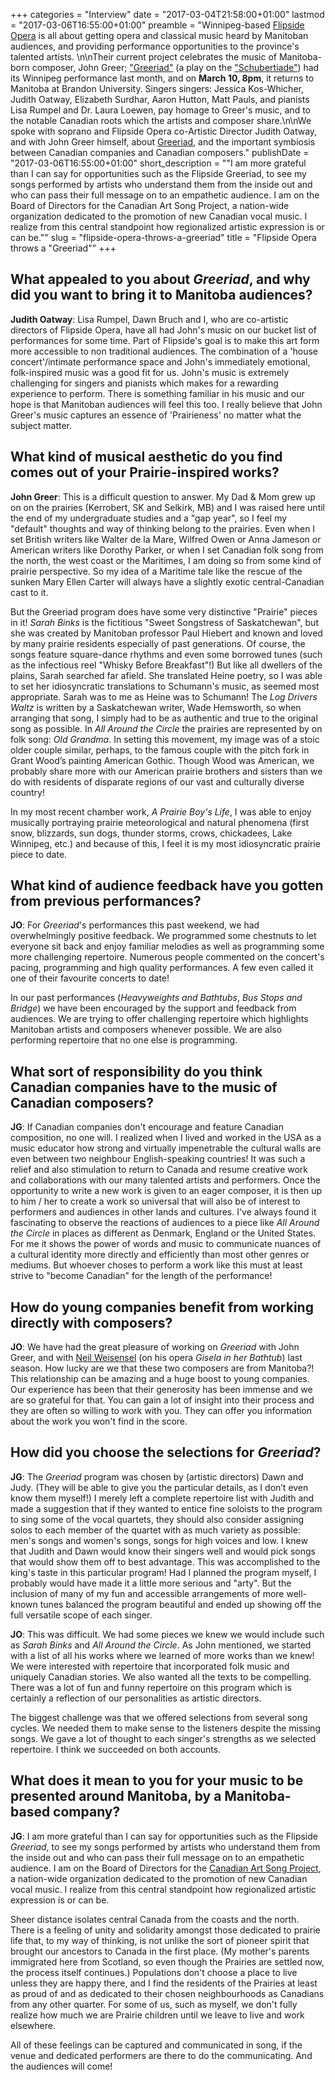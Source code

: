 +++
categories = "Interview"
date = "2017-03-04T21:58:00+01:00"
lastmod = "2017-03-06T16:55:00+01:00"
preamble = "Winnipeg-based [Flipside Opera](/scene/companies/flipside-opera/) is all about getting opera and classical music heard by Manitoban audiences, and providing performance opportunities to the province's talented artists. \n\nTheir current project celebrates the music of Manitoba-born composer, John Greer; [\"Greeriad\"](https://www.flipsideopera.com/greeriad) (a play on the [\"Schubertiade\"](https://en.wikipedia.org/wiki/Schubertiade)) had its Winnipeg performance last month, and on **March 10, 8pm**, it returns to Manitoba at Brandon University. Singers singers: Jessica Kos-Whicher, Judith Oatway, Elizabeth Surdhar, Aaron Hutton, Matt Pauls, and pianists Lisa Rumpel and Dr. Laura Loewen, pay homage to Greer's music, and to the notable Canadian roots which the artists and composer share.\n\nWe spoke with soprano and Flipside Opera co-Artistic Director Judith Oatway, and with John Greer himself, about [Greeriad](https://www.flipsideopera.com/greeriad), and the important symbiosis between Canadian companies and Canadian composers."
publishDate = "2017-03-06T16:55:00+01:00"
short_description = "&quot;I am more grateful than I can say for opportunities such as the Flipside Greeriad, to see my songs performed by artists who understand them from the inside out and who can pass their full message on to an empathetic audience. I am on the Board of Directors for the Canadian Art Song Project, a nation-wide organization dedicated to the promotion of new Canadian vocal music. I realize from this central standpoint how regionalized artistic expression is or can be.&quot;"
slug = "flipside-opera-throws-a-greeriad"
title = "Flipside Opera throws a &quot;Greeriad&quot;"
+++

## What appealed to you about *Greeriad*, and why did you want to bring it to Manitoba audiences?

**Judith Oatway**: Lisa Rumpel, Dawn Bruch and I, who are co-artistic directors of Flipside Opera, have all had John's music on our bucket list of performances for some time.  Part of Flipside's goal is to make this art form more accessible to non traditional audiences.  The combination of a 'house concert'/intimate performance space and John's immediately emotional, folk-inspired music was a good fit for us.  John's music is extremely challenging for singers and pianists which makes for a rewarding experience to perform.    There is something familiar in his music and our hope is that Manitoban audiences will feel this too.  I really believe that John Greer's music captures an essence of 'Prairieness' no matter what the subject matter.

## What kind of musical aesthetic do you find comes out of your Prairie-inspired works?
	
**John Greer**: This is a difficult question to answer.  My Dad & Mom grew up on on the prairies (Kerrobert, SK and Selkirk, MB) and I was raised here until the end of my undergraduate studies and a "gap year", so I feel my "default" thoughts and way of thinking belong to the prairies.   Even when I set British writers like Walter de la Mare, Wilfred Owen or Anna Jameson or American writers like Dorothy Parker, or when I set Canadian folk song from the north, the west coast or the Maritimes, I am doing so from some kind of prairie perspective.  So my idea of a Maritime tale like the rescue of the sunken Mary Ellen Carter will always have a slightly exotic central-Canadian cast to it.  

But the Greeriad program does have some very distinctive "Prairie" pieces in it! *Sarah Binks* is the fictitious "Sweet Songstress of Saskatchewan", but she was created by Manitoban professor Paul Hiebert and known and loved by many prairie residents especially of past generations.   Of course, the songs feature square-dance rhythms and even some borrowed tunes (such as the infectious reel "Whisky Before Breakfast"!)  But like all dwellers of the plains, Sarah searched far afield.  She translated Heine poetry, so I was able to set her idiosyncratic translations to  Schumann's music, as seemed most appropriate.  Sarah was to me as Heine was to Schumann!  The *Log Drivers Waltz* is written by a Saskatchewan writer, Wade Hemsworth, so when arranging that song, I simply had to be as authentic and true to the original song as possible.   In *All Around the Circle* the prairies are represented by on folk song: *Old Grandma*. In setting this movement, my image was of a stoic older couple similar, perhaps, to the famous couple with the pitch fork in Grant Wood’s painting American Gothic.  Though Wood was American, we probably share more with our American prairie brothers and sisters than we do with residents of disparate regions of our vast and culturally diverse country!

In my most recent chamber work, *A Prairie Boy's Life*, I was able to enjoy musically portraying prairie meteorological and natural phenomena (first snow, blizzards, sun dogs, thunder storms, crows, chickadees, Lake Winnipeg, etc.) and because of this, I feel it is my most idiosyncratic prairie piece to date.  

## What kind of audience feedback have you gotten from previous performances?

**JO**: For *Greeriad*'s performances this past weekend, we had overwhelmingly positive feedback.  We programmed some chestnuts to let everyone sit back and enjoy familiar melodies as well as programming some more challenging repertoire. Numerous people commented on the concert's pacing, programming and high quality performances. A few even called it one of their favourite concerts to date!

In our past performances (*Heavyweights and Bathtubs*, *Bus Stops and Bridge*) we have been encouraged by the support and feedback from audiences.  We are trying to offer challenging repertoire which highlights Manitoban artists and composers whenever possible.  We are also performing repertoire that no one else is programming. 


## What sort of responsibility do you think Canadian companies have to the music of Canadian composers?

**JG**: If Canadian companies don't encourage and feature Canadian composition, no one will.  I realized when I lived and worked in the USA as a music educator how strong and virtually impenetrable the cultural walls are even between two neighbour English-speaking countries!   It was such a relief and also stimulation to return to Canada and resume creative work and collaborations with our many talented artists and performers.  Once the opportunity to write a new work is given to an eager composer, it is then up to him / her to create a work so universal that will also be of interest to performers and audiences in other lands and cultures.  I've always found it fascinating to observe the reactions of audiences to a piece like *All Around the Circle* in places as different as Denmark, England or the United States.  For me it shows the power of words and music to communicate nuances of a cultural identity more directly and efficiently than most other genres or mediums.  But whoever choses to perform a work like this must at least strive to "become Canadian" for the length of the performance! 

## How do young companies benefit from working directly with composers?

**JO**: We have had the great pleasure of working on *Greeriad* with John Greer, and with [Neil Weisensel](https://nweisensel.wordpress.com/2017/02/25/greeriad-the-songs-of-john-greer/) (on his opera *Gisela in her Bathtub*) last season.  How lucky are we that these two composers are from Manitoba?!  This relationship can be amazing and a huge boost to young companies.  Our experience has been that their generosity has been immense and we are so grateful for that.  You can gain a lot of insight into their process and they are often so willing to work with you. They can offer you information about the work you won't find in the score.  

## How did you choose the selections for *Greeriad*?

**JG**: The *Greeriad*  program was chosen by (artistic directors) Dawn and Judy.   (They will be able to give you the particular details, as I don’t even know them myself!)  I merely left a complete repertoire list with Judith and made a suggestion that if they wanted to entice fine soloists to the program to sing some of the vocal quartets, they should also consider assigning solos to each member of the quartet with as much variety as possible: men's songs and women's songs, songs for high voices and low.  I knew that Judith and Dawn would know their singers well and would pick songs that would show them off to best advantage.  This was accomplished to the king's taste in this particular program!   Had I planned the program myself, I probably would have made it a little more serious and "arty".  But the inclusion of many of my fun and accessible arrangements of more well-known tunes balanced the program beautiful and ended up showing off the full versatile scope of each singer.

**JO**: This was difficult.  We had some pieces we knew we would include such as *Sarah Binks* and *All Around the Circle*.  As John mentioned, we started with a list of all his works where we learned of more works than we knew!  We were interested with repertoire that incorporated folk music and uniquely Canadian stories. We also wanted all the texts to be compelling. There was a lot of fun and funny repertoire on this program which is certainly a reflection of our personalities as artistic directors.  

The biggest challenge was that we offered selections from several song cycles.  We needed them to make sense to the listeners despite the missing songs.  We gave a lot of thought to each singer's strengths as we selected repertoire.   I think we succeeded on both accounts. 

## What does it mean to you for your music to be presented around Manitoba, by a Manitoba-based company?

**JG**: I am more grateful than I can say for opportunities such as the Flipside *Greeriad*, to see my songs performed by artists who understand them from the inside out and who can pass their full message on to an empathetic audience.  I am on the Board of Directors for the [Canadian Art Song Project](/scene/companies/canadian-art-song-project/), a nation-wide organization dedicated to the promotion of new Canadian vocal music.  I realize from this central standpoint how regionalized artistic expression is or can be.  

Sheer distance isolates central Canada from the coasts and the north.  There is a feeling of unity and solidarity amongst those dedicated to prairie life that, to my way of thinking, is not unlike the sort of pioneer spirit that brought our ancestors to Canada in the first place.  (My mother's parents immigrated here from Scotland, so even though the Prairies are settled now, the process itself continues.)  Populations don't choose a place to live unless they are happy there, and I find the residents of the Prairies at least as proud of and as dedicated to their chosen neighbourhoods as Canadians from any other quarter.  For some of us, such as myself, we don't fully realize how much we are Prairie children until we leave to live and work elsewhere.  

All of these feelings can be captured and communicated in song, if the venue and dedicated performers are there to do the communicating.  And the audiences will come!    

